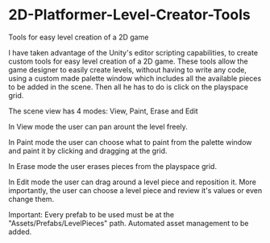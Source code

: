 # 2D-Platformer-Level-Creator-Tools
Tools for easy level creation of a 2D game

I have taken advantage of the Unity's editor scripting capabilities, to create custom tools for easy level creation of a 2D game.
These tools allow the game designer to easily create levels, without having to write any code, using a custom made palette window
which includes all the available pieces to be added in the scene. Then all he has to do is click on the playspace grid.

The scene view has 4 modes: View, Paint, Erase and Edit

In View mode the user can pan arount the level freely.

In Paint mode the user can choose what to paint from the palette window and paint it by clicking and dragging at the grid.

In Erase mode the user erases pieces from the playspace grid.

In Edit mode the user can drag around a level piece and reposition it. More importantly, the user can choose a level piece
and review it's values or even change them.


Important:
Every prefab to be used must be at the "Assets/Prefabs/LevelPieces" path.
Automated asset management to be added.

